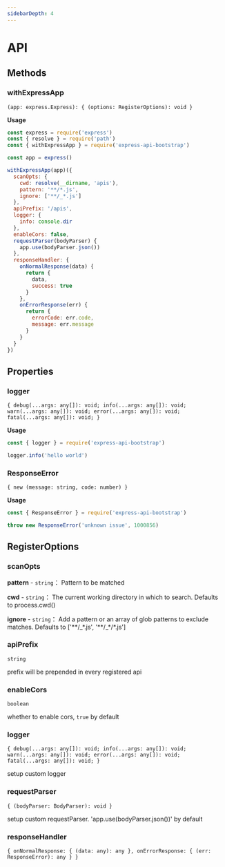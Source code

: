 ```yaml
---
sidebarDepth: 4
---
```


# API

## Methods

### withExpressApp

`(app: express.Express): { (options: RegisterOptions): void }`

**Usage**

```javascript
const express = require('express')
const { resolve } = require('path')
const { withExpressApp } = require('express-api-bootstrap')

const app = express()

withExpressApp(app)({
  scanOpts: {
    cwd: resolve(__dirname, 'apis'),
    pattern: '**/*.js',
    ignore: ['**/_*.js']
  },
  apiPrefix: '/apis',
  logger: {
    info: console.dir
  },
  enableCors: false,
  requestParser(bodyParser) {
    app.use(bodyParser.json())
  },
  responseHandler: {
    onNormalResponse(data) {
      return {
        data,
        success: true
      }
    },
    onErrorResponse(err) {
      return {
        errorCode: err.code,
        message: err.message
      }
    }
  }
})
```

## Properties

### logger

`{ debug(...args: any[]): void; info(...args: any[]): void; warn(...args: any[]): void; error(...args: any[]): void; fatal(...args: any[]): void; }`

**Usage**

```javascript
const { logger } = require('express-api-bootstrap')

logger.info('hello world')
```

### ResponseError

`{ new (message: string, code: number) }`

**Usage**

```javascript
const { ResponseError } = require('express-api-bootstrap')

throw new ResponseError('unknown issue', 1000856)
```

## RegisterOptions

### scanOpts

**pattern** - `string`： Pattern to be matched

**cwd** - `string`： The current working directory in which to search. Defaults to process.cwd()

**ignore** - `string`： Add a pattern or an array of glob patterns to exclude matches. Defaults to ['\*\*\/\_\*.js', '\*\*\/\_\*\/\*.js']

### apiPrefix

`string`

prefix will be prepended in every registered api

### enableCors

`boolean`

whether to enable cors, `true` by default

### logger

`{ debug(...args: any[]): void; info(...args: any[]): void; warn(...args: any[]): void; error(...args: any[]): void; fatal(...args: any[]): void; }`

setup custom logger

### requestParser

`{ (bodyParser: BodyParser): void }`

setup custom requestParser. 'app.use(bodyParser.json())' by default

### responseHandler

`{ onNormalResponse: { (data: any): any }, onErrorResponse: { (err: ResponseError): any } }`
